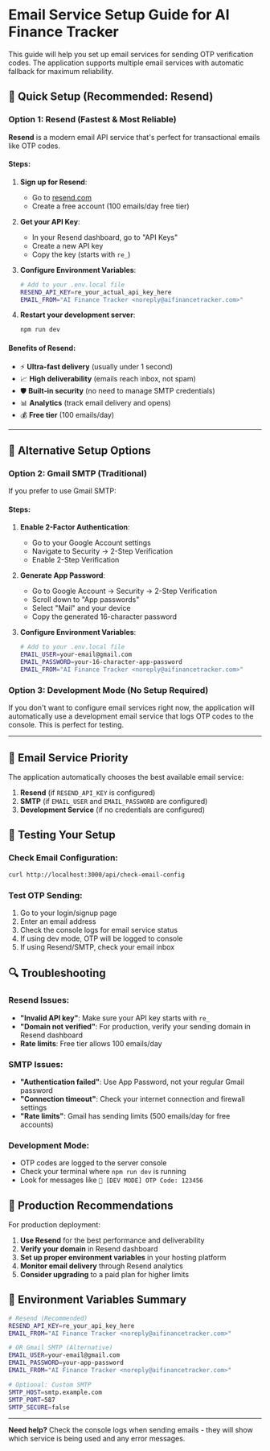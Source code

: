 # Email Service Setup Guide for AI Finance Tracker

This guide will help you set up email services for sending OTP verification codes. The application supports multiple email services with automatic fallback for maximum reliability.

## 🚀 Quick Setup (Recommended: Resend)

### Option 1: Resend (Fastest & Most Reliable)

**Resend** is a modern email API service that's perfect for transactional emails like OTP codes.

#### Steps:

1. **Sign up for Resend**:
   - Go to [resend.com](https://resend.com)
   - Create a free account (100 emails/day free tier)

2. **Get your API Key**:
   - In your Resend dashboard, go to "API Keys"
   - Create a new API key
   - Copy the key (starts with `re_`)

3. **Configure Environment Variables**:

   ```bash
   # Add to your .env.local file
   RESEND_API_KEY=re_your_actual_api_key_here
   EMAIL_FROM="AI Finance Tracker <noreply@aifinancetracker.com>"
   ```

4. **Restart your development server**:
   ```bash
   npm run dev
   ```

#### Benefits of Resend:

- ⚡ **Ultra-fast delivery** (usually under 1 second)
- 📈 **High deliverability** (emails reach inbox, not spam)
- 🛡️ **Built-in security** (no need to manage SMTP credentials)
- 📊 **Analytics** (track email delivery and opens)
- 💰 **Free tier** (100 emails/day)

---

## 🔧 Alternative Setup Options

### Option 2: Gmail SMTP (Traditional)

If you prefer to use Gmail SMTP:

#### Steps:

1. **Enable 2-Factor Authentication**:
   - Go to your Google Account settings
   - Navigate to Security → 2-Step Verification
   - Enable 2-Step Verification

2. **Generate App Password**:
   - Go to Google Account → Security → 2-Step Verification
   - Scroll down to "App passwords"
   - Select "Mail" and your device
   - Copy the generated 16-character password

3. **Configure Environment Variables**:
   ```bash
   # Add to your .env.local file
   EMAIL_USER=your-email@gmail.com
   EMAIL_PASSWORD=your-16-character-app-password
   EMAIL_FROM="AI Finance Tracker <noreply@aifinancetracker.com>"
   ```

### Option 3: Development Mode (No Setup Required)

If you don't want to configure email services right now, the application will automatically use a development email service that logs OTP codes to the console. This is perfect for testing.

---

## 📧 Email Service Priority

The application automatically chooses the best available email service:

1. **Resend** (if `RESEND_API_KEY` is configured)
2. **SMTP** (if `EMAIL_USER` and `EMAIL_PASSWORD` are configured)
3. **Development Service** (if no credentials are configured)

## 🧪 Testing Your Setup

### Check Email Configuration:

```bash
curl http://localhost:3000/api/check-email-config
```

### Test OTP Sending:

1. Go to your login/signup page
2. Enter an email address
3. Check the console logs for email service status
4. If using dev mode, OTP will be logged to console
5. If using Resend/SMTP, check your email inbox

## 🔍 Troubleshooting

### Resend Issues:

- **"Invalid API key"**: Make sure your API key starts with `re_`
- **"Domain not verified"**: For production, verify your sending domain in Resend dashboard
- **Rate limits**: Free tier allows 100 emails/day

### SMTP Issues:

- **"Authentication failed"**: Use App Password, not your regular Gmail password
- **"Connection timeout"**: Check your internet connection and firewall settings
- **"Rate limits"**: Gmail has sending limits (500 emails/day for free accounts)

### Development Mode:

- OTP codes are logged to the server console
- Check your terminal where `npm run dev` is running
- Look for messages like `📧 [DEV MODE] OTP Code: 123456`

## 🚀 Production Recommendations

For production deployment:

1. **Use Resend** for the best performance and deliverability
2. **Verify your domain** in Resend dashboard
3. **Set up proper environment variables** in your hosting platform
4. **Monitor email delivery** through Resend analytics
5. **Consider upgrading** to a paid plan for higher limits

## 📝 Environment Variables Summary

```bash
# Resend (Recommended)
RESEND_API_KEY=re_your_api_key_here
EMAIL_FROM="AI Finance Tracker <noreply@aifinancetracker.com>"

# OR Gmail SMTP (Alternative)
EMAIL_USER=your-email@gmail.com
EMAIL_PASSWORD=your-app-password
EMAIL_FROM="AI Finance Tracker <noreply@aifinancetracker.com>"

# Optional: Custom SMTP
SMTP_HOST=smtp.example.com
SMTP_PORT=587
SMTP_SECURE=false
```

---

**Need help?** Check the console logs when sending emails - they will show which service is being used and any error messages.
